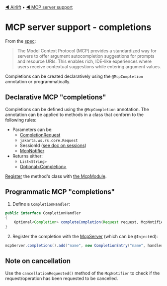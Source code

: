 [◀︎ Airlift](../README.md) • [◀︎ MCP server support](../README.md)

# MCP server support - completions

From the [spec](https://modelcontextprotocol.io/specification/2025-06-18/server/utilities/completion):

> The Model Context Protocol (MCP) provides a standardized way for servers 
> to offer argument autocompletion suggestions for prompts and resource URIs. 
> This enables rich, IDE-like experiences where users receive contextual 
> suggestions while entering argument values.

Completions can be created declaratively using the `@McpCompletion` annotation or
programmatically.

## Declarative MCP "completions"

Completions can be defined using the `@McpCompletion` annotation. The annotation can be
applied to methods in a class that conform to the following rules:

- Parameters can be:
    - [CompletionRequest](../src/main/java/io/airlift/mcp/model/CompletionRequest.java)
    - `jakarta.ws.rs.core.Request`
    - SessionId ([see doc on sessions](sessions.md))
    - [McpNotifier](misc.md#notifications-to-clients)
- Returns either:
    - `List<String>`
  - [Optional&lt;Completion&gt;](../src/main/java/io/airlift/mcp/model/Completion.java)

[Register](install.md) the method's class with [the McpModule](install.md).


## Programmatic MCP "completions"

1. Define a `CompletionHandler`:

```java
public interface CompletionHandler
{
    Optional<Completion> completeCompletion(Request request, McpNotifier notifier, CompletionRequest completionRequest);
}
```

2. Register the completion with the [McpServer](../src/main/java/io/airlift/mcp/McpServer.java) (which can be `@Inject`ed):

```java
mcpServer.completions().add("name", new CompletionEntry("name", handler));
```

## Note on cancellation

Use the `cancellationRequested()` method of the `McpNotifier` to check if
the request/operation has been requested to be cancelled.
